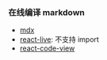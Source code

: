 ### 在线编译 markdown

- [mdx](https://github.com/mdx-js/mdx)
- [react-live](https://github.com/FormidableLabs/react-live): 不支持 import
- [react-code-view](https://github.com/simonguo/react-code-view)